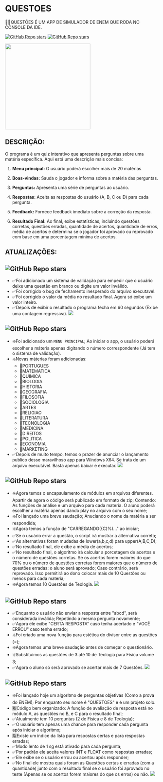 # QUESTOES
👨‍💻QUESTÕES É UM APP DE SIMULADOR DE ENEM QUE RODA NO CONSOLE DA IDE.

[![GitHub Repo stars](https://img.shields.io/badge/VILHALVA-GITHUB-03A9F4?logo=github)](https://github.com/VILHALVA)
[![GitHub Repo stars](https://img.shields.io/badge/MEUS-CURSOS-03A9F4?logo=github)](https://github.com/VILHALVA?tab=repositories&q=CURSO&type=public&language=&sort=)

<img src="https://play-lh.googleusercontent.com/UVVPpEnR8NIiRtarmsbuI171Lin3GtcQoCJOi7BFDv_WajaDreXJT7xB-HR3PxxTH8G7=s256-rw" align="center" width="280"> <br>

## DESCRIÇÃO:
O programa é um quiz interativo que apresenta perguntas sobre uma matéria específica. Aqui está uma descrição mais concisa:

1. **Menu principal:** O usuário poderá escolher mais de 20 matérias.

2. **Boas-vindas:** Sauda o jogador e informa sobre a matéria das perguntas.

3. **Perguntas:** Apresenta uma série de perguntas ao usuário.

4. **Respostas:** Aceita as respostas do usuário (A, B, C ou D) para cada pergunta.

5. **Feedback:** Fornece feedback imediato sobre a correção da resposta.

6. **Resultado Final:** Ao final, exibe estatísticas, incluindo questões corretas, questões erradas, quantidade de acertos, quantidade de erros, média de acertos e determina se o jogador foi aprovado ou reprovado com base em uma porcentagem mínima de acertos.

## ATUALIZAÇÕES:
## ![GitHub Repo stars](https://img.shields.io/badge/-VERS%C3%83O%201.4%20--%2016%2F01%2F2024-blueviolet)
* ✅Foi adicionado um sistema de validação para empedir que o usuário deixe uma questão em branco ou digite um valor inválido.
* ✅Foi corrigido o bug de fechamento inesperado do arquivo executavel.
* ✅Foi corrigido o valor da média no resultado final. Agora só exibe um valor inteiro.
* ✅Depois de exibir o resultado o programa fecha em 60 segundos (Exibe uma contagem regressiva).
![](https://i.imgur.com/waxVImv.png)

## ![GitHub Repo stars](https://img.shields.io/badge/-VERS%C3%83O%201.3%20--%2021%2F12%2F2023-blueviolet)
* ❇️Foi adicionado um `MENU PRINCIPAL`; Ao iniciar o app, o usuário poderá escolher a máteria apenas digitando o número correspondente (Já tem o sistema de validação).
* ❇️Novas máterias foram adicionadas:
    * 🔸PORTUGUES
    * 🔸MATEMATICA
    * 🔸QUIMICA
    * 🔸BIOLOGIA
    * 🔸HISTORIA
    * 🔸GEOGRAFIA
    * 🔸FILOSOFIA
    * 🔸SOCIOLOGIA
    * 🔸ARTES
    * 🔸RELIGIAO
    * 🔸LITERATURA
    * 🔸TECNOLOGIA
    * 🔸MEDICINA
    * 🔸DIREITOS
    * 🔸POLITICA
    * 🔸ECONOMIA
    * 🔸MARKETING
* ✅Depois de muito tempo, temos o prazer de anunciar o lançamento publico desse maravilhoso app para Windows X64. Se trata de um arquivo executável. Basta apenas baixar e executar.
![](https://i.imgur.com/waxVImv.png)

## ![GitHub Repo stars](https://img.shields.io/badge/-VERS%C3%83O%201.2%20--%2017%2F08%2F2022-blueviolet)
* ✳️Agora temos o encapsulamento de módulos em arquivos diferentes. Apartir de agora o código será publicado em formato de zip; Contendo: As funções de análise e um arquivo para cada materia. O aluno poderá escolher a matéria apenas dando play no arquivo com o seu nome;
* ❇️Foi lançado uma breve saudação; Anuciando o nome da matéria a ser respondida;
* ❇️Agora temos a função de "CARREGANDO({C}%)..." ao iniciar;
* ✅Se o usuário errar a questão, o script irá mostrar a alternativa correta;
* ✅As alternativas foram mudadas de lower(a,b,c,d) para upper(A,B,C,D);
* ✅No resultado final, ele exibe a média de acertos;
* ✅No resultado final, o algoritmo irá calcular a porcetagem de acertos e o número de questões corretas. Se os acertos forem maiores do que 70% ou o número de questões corretas forem maiores que o número de questões erradas: o aluno será aprovado; Caso contrário, será reprovado. Isso permitirá ao dono colocar mais de 10 Questões ou menos para cada materia;
* ❇️Agora temos 10 Questões de Teologia.
![](https://i.imgur.com/waxVImv.png)

## ![GitHub Repo stars](https://img.shields.io/badge/-VERS%C3%83O%201.1%20--%2029%2F06%2F2022-blueviolet)
* ✅Enquanto o usuário não enviar a resposta entre "abcd", será considerada inválida; Repetindo a mesma pergunta novamente;
* ✅Agora ele exibe "CERTA RESPOSTA" caso tenha acertado e "VOCÊ ERROU" caso tenha errado;
* ❇️Foi criado uma nova função para estética do divisor entre as questões (=);
* ❇️Agora temos uma breve saudação antes de começar o questionário.
* ❇️Substituímos as questões de 3 até 10 de Teologia para Física volume 3;
* ✅Agora o aluno só será aprovado se acertar mais de 7 Questões.
![](https://i.imgur.com/waxVImv.png)

## ![GitHub Repo stars](https://img.shields.io/badge/-VERS%C3%83O%201.0%20--%2020%2F06%2F2022-blueviolet)
* ❇️Foi lançado hoje um algoritmo de perguntas objetivas (Como a prova do ENEM); Por enquanto seu nome é "QUESTOES" e é um projeto solo. 
* 🈯️Código bem organizado: A função de avaliação de resposta  está no módulo A, as questões no B, e C para o resultado final; 
* ✅Atualmente tem 10 perguntas (2 de Física e 8 de Teologia);
* ✅O usuário tem apenas uma chance para responder cada pergunta após iniciar o algoritmo;
* 🈯️Existe um indice da lista para respostas certas e para respostas erradas;
* ✅Modo lento de 1 sg está ativado para cada pergunta;
* ✅Por padrão ele aceita valores INT e FLOAT como respostas erradas;
* ✅Ele exibe se o usuário errou ou acertou após responder;
* ✅No final ele mostra quais foram as Questões certas e erradas (com a quantidade) junto com o resultado final se o usuário foi aprovado no teste (Apenas se os acertos forem maiores do que os erros) ou não.
![](https://i.imgur.com/waxVImv.png)

